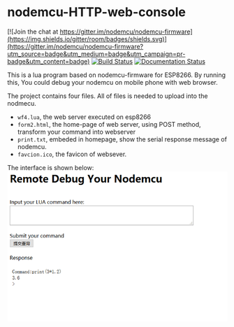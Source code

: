 # nodemcu-HTTP-web-console

[![Join the chat at https://gitter.im/nodemcu/nodemcu-firmware](https://img.shields.io/gitter/room/badges/shields.svg)](https://gitter.im/nodemcu/nodemcu-firmware?utm_source=badge&utm_medium=badge&utm_campaign=pr-badge&utm_content=badge)
[![Build Status](https://travis-ci.org/nodemcu/nodemcu-firmware.svg)](https://travis-ci.org/nodemcu/nodemcu-firmware)
[![Documentation Status](https://img.shields.io/badge/docs-latest-yellow.svg?style=flat)](http://nodemcu.readthedocs.io/en/latest/)

This is a lua program based on nodemcu-firmware for ESP8266. By running this, You could debug your nodemcu on mobile phone with web browser.

The project contains four files. All of files is needed to upload into the nodmecu.
- `wf4.lua`, the web server executed on esp8266
- `form2.html`, the home-page of web server, using POST method, transform your command into webserver
- `print.txt`,  embeded in homepage, show the serial response message of nodemcu. 
- `favcion.ico`, the favicon of websever.

The interface is shown below:
  <img src="homepage.png"  />
